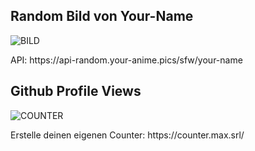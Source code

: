<h2>Random Bild von Your-Name</h2>

![BILD](https://api-random.your-anime.pics/sfw/your-name)
<p>API: https://api-random.your-anime.pics/sfw/your-name</p>

<h2>Github Profile Views</h2>

![COUNTER](https://counter.max.srl/get/@maximiliangt500?theme=asoul)
<p>Erstelle deinen eigenen Counter: https://counter.max.srl/</p>
